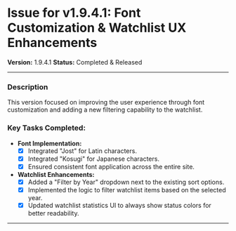 # Issue for v1.9.4.1: Font Customization & Watchlist UX Enhancements

**Version:** 1.9.4.1
**Status:** Completed & Released

---

### Description

This version focused on improving the user experience through font customization and adding a new filtering capability to the watchlist.

### Key Tasks Completed:

- **Font Implementation:**
  - [x] Integrated "Jost" for Latin characters.
  - [x] Integrated "Kosugi" for Japanese characters.
  - [x] Ensured consistent font application across the entire site.

- **Watchlist Enhancements:**
  - [x] Added a "Filter by Year" dropdown next to the existing sort options.
  - [x] Implemented the logic to filter watchlist items based on the selected year.
  - [x] Updated watchlist statistics UI to always show status colors for better readability.

--- 